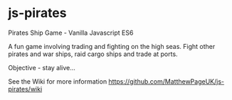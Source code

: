 # js-pirates
Pirates Ship Game - Vanilla Javascript ES6

A fun game involving trading and fighting on the high seas. Fight other pirates and war ships, raid cargo ships and trade at ports.

Objective - stay alive...

See the Wiki for more information
https://github.com/MatthewPageUK/js-pirates/wiki
